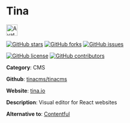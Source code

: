 
# Tina 

<a href="https://tina.io/"><img src="https://icons.duckduckgo.com/ip3/tina.io.ico" alt="Avatar" width="30" height="30" /></a>

[![GitHub stars](https://img.shields.io/github/stars/tinacms/tinacms.svg?style=social&label=Star&maxAge=2592000)](https://GitHub.com/tinacms/tinacms/stargazers/) [![GitHub forks](https://img.shields.io/github/forks/tinacms/tinacms.svg?style=social&label=Fork&maxAge=2592000)](https://GitHub.com/tinacms/tinacms/network/) [![GitHub issues](https://img.shields.io/github/issues/tinacms/tinacms.svg)](https://GitHub.com/Ntinacms/tinacms/issues/)

[![GitHub license](https://img.shields.io/github/license/tinacms/tinacms.svg)](https://github.com/tinacms/tinacms/blob/master/LICENSE) [![GitHub contributors](https://img.shields.io/github/contributors/tinacms/tinacms.svg)](https://GitHub.com/tinacms/tinacms/graphs/contributors/) 

**Category**: CMS

**Github**: [tinacms/tinacms](https://github.com/tinacms/tinacms)

**Website**: [tina.io](https://tina.io/)

**Description**:
Visual editor for React websites

**Alternative to**: [Contentful](https://www.contentful.com/)

